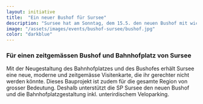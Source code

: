 ```yaml
---
layout: initiative
title:  "Ein neuer Bushof für Sursee"
description: "Sursee hat am Sonntag, dem 15.5. den neuen Bushof mit wichtigen Veloparkplätzen eindeutig angenommen. Die SP Sursee dankt allen Abstimmenden für das klare Signal."
image: "/assets/images/events/bushof-sursee/bushof.jpg"
color: "darkblue"
---
```


### Für einen zeitgemässen Bushof und Bahnhofplatz von Sursee

Mit der Neugestaltung des Bahnhofplatzes und des Bushofes erhält Sursee eine neue, moderne und zeitgemässe Visitenkarte, die ihr gerechter nicht werden könnte. Dieses Bauprojekt ist zudem für die gesamte Region von grosser Bedeutung. Deshalb unterstützt die SP Sursee den neuen Bushof und die Bahnhofplatzgestaltung inkl. unterirdischem Veloparking.